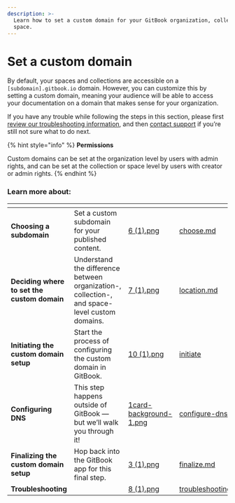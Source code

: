 ```yaml
---
description: >-
  Learn how to set a custom domain for your GitBook organization, collection, or
  space.
---
```


# Set a custom domain

By default, your spaces and collections are accessible on a `[subdomain].gitbook.io` domain. However, you can customize this by setting a custom domain, meaning your audience will be able to access your documentation on a domain that makes sense for your organization.

If you have any trouble while following the steps in this section, please first [review our troubleshooting information](troubleshooting.md), and then [contact support](../../help-and-faq/faq/support.md) if you’re still not sure what to do next.

{% hint style="info" %}
**Permissions**

Custom domains can be set at the organization level by users with admin rights, and can be set at the collection or space level by users with creator or admin rights.
{% endhint %}

### Learn more about:

<table data-view="cards"><thead><tr><th></th><th></th><th data-hidden data-card-cover data-type="files"></th><th data-hidden data-card-target data-type="content-ref"></th></tr></thead><tbody><tr><td><strong>Choosing a subdomain</strong></td><td>Set a custom subdomain for your published content.</td><td><a href="../../.gitbook/assets/6 (1).png">6 (1).png</a></td><td><a href="choose.md">choose.md</a></td></tr><tr><td><strong>Deciding where to set the custom domain</strong></td><td>Understand the difference between organization-, collection-, and space-level custom domains.</td><td><a href="../../.gitbook/assets/7 (1).png">7 (1).png</a></td><td><a href="location.md">location.md</a></td></tr><tr><td><strong>Initiating the custom domain setup</strong></td><td>Start the process of configuring the custom domain in GitBook.</td><td><a href="../../.gitbook/assets/10 (1).png">10 (1).png</a></td><td><a href="initiate/">initiate</a></td></tr><tr><td><strong>Configuring DNS</strong></td><td>This step happens outside of GitBook — but we’ll walk you through it!</td><td><a href="../../.gitbook/assets/1card-background-1.png">1card-background-1.png</a></td><td><a href="configure-dns.md">configure-dns.md</a></td></tr><tr><td><strong>Finalizing the custom domain setup</strong></td><td>Hop back into the GitBook app for this final step.</td><td><a href="../../.gitbook/assets/3 (1).png">3 (1).png</a></td><td><a href="finalize.md">finalize.md</a></td></tr><tr><td><strong>Troubleshooting</strong></td><td></td><td><a href="../../.gitbook/assets/8 (1).png">8 (1).png</a></td><td><a href="troubleshooting.md">troubleshooting.md</a></td></tr></tbody></table>
